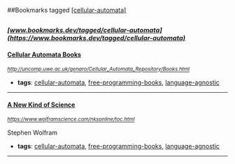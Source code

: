 ##Bookmarks tagged [[cellular-automata]](https://www.bookmarks.dev?q=[cellular-automata])

_<sup><sup>[www.bookmarks.dev/tagged/cellular-automata](https://www.bookmarks.dev/tagged/cellular-automata)</sup></sup>_
---
#### [Cellular Automata Books](http://uncomp.uwe.ac.uk/genaro/Cellular_Automata_Repository/Books.html)
_<sup>http://uncomp.uwe.ac.uk/genaro/Cellular_Automata_Repository/Books.html</sup>_

* **tags**: [cellular-automata](../tagged/cellular-automata.md), [free-programming-books](../tagged/free-programming-books.md), [language-agnostic](../tagged/language-agnostic.md)
---
#### [A New Kind of Science](https://www.wolframscience.com/nksonline/toc.html)
_<sup>https://www.wolframscience.com/nksonline/toc.html</sup>_

Stephen Wolfram
* **tags**: [cellular-automata](../tagged/cellular-automata.md), [free-programming-books](../tagged/free-programming-books.md), [language-agnostic](../tagged/language-agnostic.md)
---
